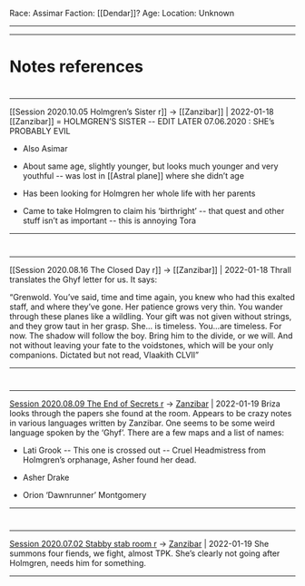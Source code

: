 Race: Assimar
Faction: [[Dendar]]?
Age:
Location: Unknown



---
---
# Notes references

#
---

[[Session 2020.10.05 Holmgren’s Sister r]] -> [[Zanzibar]] | 2022-01-18
[[Zanzibar]] = HOLMGREN’S SISTER -- EDIT LATER 07.06.2020 : SHE’s PROBABLY EVIL

-   Also Asimar
    
-   About same age, slightly younger, but looks much younger and very youthful -- was lost in [[Astral plane]] where she didn’t age
    
-   Has been looking for Holmgren her whole life with her parents
    
-   Came to take Holmgren to claim his ‘birthright’ -- that quest and other stuff isn’t as important -- this is annoying Tora

---


#
---

[[Session 2020.08.16 The Closed Day r]] -> [[Zanzibar]] | 2022-01-18
Thrall translates the Ghyf letter for us. It says:

“Grenwold. You’ve said, time and time again, you knew who had this exalted staff, and where they’ve gone. Her patience grows very thin. You wander through these planes like a wildling. Your gift was not given without strings, and they grow taut in her grasp. She... is timeless. You...are timeless. For now. The shadow will follow the boy. Bring him to the divide, or we will. And not without leaving your fate to the voidstones, which will be your only companions. Dictated but not read, Vlaakith CLVII”

---


#
---

[Session 2020.08.09 The End of Secrets r](../sessions/notes_matteo_brianedit/Session%202020.08.09%20The%20End%20of%20Secrets%20r.md) -> [Zanzibar](TheWik-main/people/Zanzibar.md) | 2022-01-19
Briza looks through the papers she found at the room. Appears to be crazy notes in various languages written by Zanzibar. One seems to be some weird language spoken by the ‘Ghyf’. There are a few maps and a list of names:

-   Lati Grook -- This one is crossed out -- Cruel Headmistress from Holmgren’s orphanage, Asher found her dead.
    
-   Asher Drake
    
-   Orion ‘Dawnrunner’ Montgomery

---


#
---

[Session 2020.07.02 Stabby stab room r](../sessions/notes_matteo_brianedit/Session%202020.07.02%20Stabby%20stab%20room%20r.md) -> [Zanzibar](TheWik-main/people/Zanzibar.md) | 2022-01-19
She summons four fiends, we fight, almost TPK. She’s clearly not going after Holmgren, needs him for something.

---
